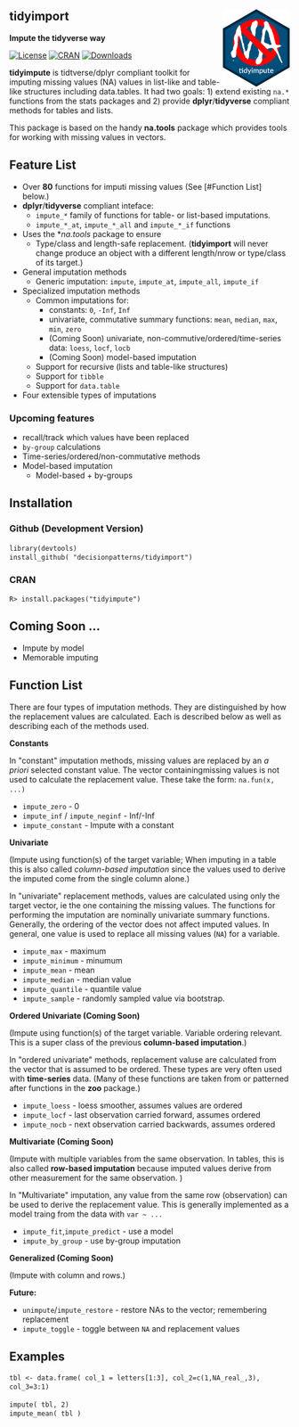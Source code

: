 
## tidyimport  <img src="man/figures/hexagon_blue_tidyimpute_v1.0.png"  width="120px" align="right">

**Impute the tidyverse way** 

[![License](http://img.shields.io/badge/license-GPL%20%28%3E=%203%29-brightgreen.svg?style=flat)](http://www.gnu.org/licenses/gpl-3.0.html)
[![CRAN](http://www.r-pkg.org/badges/version/tidyimport)](https://cran.rstudio.com/web/packages/tidyimport/index.html)
[![Downloads](http://cranlogs.r-pkg.org/badges/tidyimport?color=brightgreen)](http://www.r-pkg.org/pkg/tidyimport)


**tidyimpute** is tidtverse/dplyr compliant toolkit for imputing missing 
values (NA) values in list-like and table-like structures including data.tables.
It had two goals: 1) extend existing `na.*` functions from the stats packages 
and 2) provide **dplyr**/**tidyverse** compliant methods for tables and lists. 

This package is based on the handy **na.tools** package which provides tools 
for working with missing values in vectors.

## Feature List
 
 * Over **80** functions for imputi missing values (See [#Function List] below.) 
 * **dplyr**/**tidyverse** compliant inteface:
   * `impute_*` family of functions for table- or list-based imputations.
   * `impute_*_at`, `impute_*_all` and `impute_*_if` functions 
 * Uses the **na.tools* package to ensure
   * Type/class and length-safe replacement. (**tidyimport** will never change 
     produce an object with a different length/nrow or type/class of its target.)
 * General imputation methods
   * Generic imputation: `impute`, `impute_at`, `impute_all`, `impute_if`
 * Specialized imputation methods
   * Common imputations for:
      * constants: `0`, `-Inf`, `Inf`
      * univariate, commutative summary functions: `mean`, `median`, `max`, `min`, `zero`
      * (Coming Soon) univariate, non-commutive/ordered/time-series data: `loess`, `locf`, `locb` 
      * (Coming Soon) model-based imputation
   * Support for recursive (lists and table-like structures)
   * Support for `tibble`
   * Support for `data.table`
  * Four extensible types of imputations


### Upcoming features

 * recall/track which values have been replaced
 * `by-group` calculations
 * Time-series/ordered/non-commutative methods
 * Model-based imputation 
   - Model-based + by-groups
   

## Installation

### Github (Development Version)

    library(devtools)
    install_github( "decisionpatterns/tidyimport")
    
    
### CRAN 

    R> install.packages("tidyimpute")


## Coming Soon ...

* Impute by model
* Memorable imputing
  

## Function List 

There are four types of imputation methods. They are distinguished by
how the replacement values are calculated. Each is described below as well as 
describing each of the methods used.

**Constants**

In "constant" imputation methods, missing values are replaced by an 
*a priori* selected constant value. The vector containingmissing values 
is not used to calculate the replacement value. These take the form: `na.fun(x, ...)`

 * `impute_zero` - 0 
 * `impute_inf` / `impute_neginf` - Inf/-Inf
 * `impute_constant` - Impute with a constant
 

**Univariate**

(Impute using function(s) of the target variable; When imputing in a table this 
is also called *column-based imputation* since the values used to derive the 
imputed come from the single column alone.)

In "univariate" replacement methods, values are calculated using 
only the target vector, ie the one containing the missing values. The functions 
for performing the imputation are nominally univariate summary functions. 
Generally, the ordering of the vector does not affect imputed values. In general,
one value is used to replace all missing values (`NA`) for a variable.

 * `impute_max` - maximum  
 * `impute_minimum` - minumum 
 * `impute_mean` - mean 
 * `impute_median` - median value
 * `impute_quantile` - quantile value
 * `impute_sample` - randomly sampled value via bootstrap.


**Ordered Univariate (Coming Soon)** 

(Impute using function(s) of the target variable. Variable ordering relevant. 
This is a super class of the previous **column-based imputation**.)

In "ordered univariate" methods, replacement valuse are calculated
from the vector that is assumed to be ordered. These types are very
often used with **time-series** data. (Many of these functions are taken from 
or patterned after functions in the **zoo** package.)

 * `impute_loess` - loess smoother, assumes values are ordered
 * `impute_locf` - last observation carried forward, assumes ordered 
 * `impute_nocb` - next observation carried backwards, assumes ordered

<!-- 
 * `na.structTS` - Kalman Filter replacement
 * `na.spline` - Interpolated replacement; Taken from the `zoo` package. 
 * `na.approx` - Interpolated replacement; Taken from the `zoo` package. 
 * `na.aggregate` - Replace by aggregate values Taken from the `zoo` package.
--> 
 
**Multivariate (Coming Soon)**

(Impute with multiple variables from the same observation. In tables, this is
also called **row-based imputation** because imputed values derive from other 
measurement for the same observation. )

In "Multivariate" imputation, any value from the same row (observation) can be 
used to derive the replacement value. This is generally implemented as a model 
traing from the data with `var ~ ...`

 * `impute_fit`,`impute_predict` - use a model 
 * `impute_by_group` - use by-group imputation


**Generalized (Coming Soon)** 

(Impute with column and rows.)

 
**Future:**

 * `unimpute`/`impute_restore` - restore NAs to the vector; remembering
    replacement
 * `impute_toggle` - toggle between `NA` and replacement values



## Examples

    tbl <- data.frame( col_1 = letters[1:3], col_2=c(1,NA_real_,3), col_3=3:1)
     
    impute( tbl, 2) 
    impute_mean( tbl )
    
